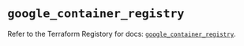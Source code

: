 # `google_container_registry`

Refer to the Terraform Registory for docs: [`google_container_registry`](https://registry.terraform.io/providers/hashicorp/google/4.72.1/docs/resources/container_registry).
